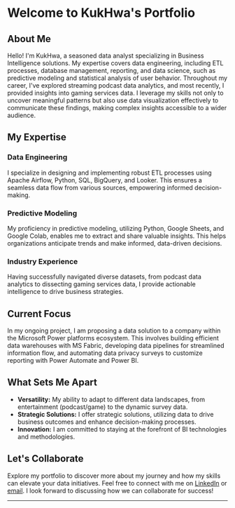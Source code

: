 
# Welcome to KukHwa's Portfolio

## About Me

Hello! I'm KukHwa, a seasoned data analyst specializing in Business Intelligence solutions. My expertise covers data engineering, including ETL processes, database management, reporting, and data science, such as predictive modeling and statistical analysis of user behavior. Throughout my career, I've explored streaming podcast data analytics, and most recently, I provided insights into gaming services data. I leverage my skills not only to uncover meaningful patterns but also use data visualization effectively to communicate these findings, making complex insights accessible to a wider audience.

## My Expertise

### Data Engineering
I specialize in designing and implementing robust ETL processes using Apache Airflow, Python, SQL, BigQuery, and Looker. This ensures a seamless data flow from various sources, empowering informed decision-making.

### Predictive Modeling
My proficiency in predictive modeling, utilizing Python, Google Sheets, and Google Colab, enables me to extract and share valuable insights. This helps organizations anticipate trends and make informed, data-driven decisions.

### Industry Experience
Having successfully navigated diverse datasets, from podcast data analytics to dissecting gaming services data, I provide actionable intelligence to drive business strategies.

## Current Focus

In my ongoing project, I am proposing a data solution to a company within the Microsoft Power platforms ecosystem. This involves building efficient data warehouses with MS Fabric, developing data pipelines for streamlined information flow, and automating data privacy surveys to customize reporting with Power Automate and Power BI.

## What Sets Me Apart

- **Versatility:** My ability to adapt to different data landscapes, from entertainment (podcast/game) to the dynamic survey data.
- **Strategic Solutions:** I offer strategic solutions, utilizing data to drive business outcomes and enhance decision-making processes.
- **Innovation:** I am committed to staying at the forefront of BI technologies and methodologies.

## Let's Collaborate

Explore my portfolio to discover more about my journey and how my skills can elevate your data initiatives. Feel free to connect with me on [LinkedIn](#https://www.linkedin.com/in/kukhwa/) or [email](kimkukhwa@gmail.com). I look forward to discussing how we can collaborate for success!

---
